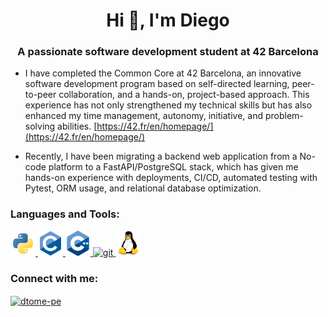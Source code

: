 <h1 align="center">Hi 👋, I'm Diego</h1>
<h3 align="center">A passionate software development student at 42 Barcelona</h3>

- I have completed the Common Core at 42 Barcelona, an innovative software development program based on self-directed learning, peer-to-peer collaboration, and a hands-on, project-based approach. This experience has not only strengthened my technical skills but has also enhanced my time management, autonomy, initiative, and problem-solving abilities.  [https://42.fr/en/homepage/](https://42.fr/en/homepage/)

- Recently, I have been migrating a backend web application from a No-code platform to a FastAPI/PostgreSQL stack, which has given me hands-on experience with deployments, CI/CD, automated testing with Pytest, ORM usage, and relational database optimization.

<h3 align="left">Languages and Tools:</h3>
<p align="left"> <a href="https://www.python.org" target="_blank" rel="noreferrer"> <img src="https://raw.githubusercontent.com/devicons/devicon/master/icons/python/python-original.svg" alt="python" width="40" height="40"/> </a> <a href="https://www.cprogramming.com/" target="_blank" rel="noreferrer"> <img src="https://raw.githubusercontent.com/devicons/devicon/master/icons/c/c-original.svg" alt="c" width="40" height="40"/> </a> <a href="https://www.w3schools.com/cpp/" target="_blank" rel="noreferrer"> <img src="https://raw.githubusercontent.com/devicons/devicon/master/icons/cplusplus/cplusplus-original.svg" alt="cplusplus" width="40" height="40"/> </a> <a href="https://git-scm.com/" target="_blank" rel="noreferrer"> <img src="https://www.vectorlogo.zone/logos/git-scm/git-scm-icon.svg" alt="git" width="40" height="40"/> </a> <a href="https://www.linux.org/" target="_blank" rel="noreferrer"> <img src="https://raw.githubusercontent.com/devicons/devicon/master/icons/linux/linux-original.svg" alt="linux" width="40" height="40"/> </a> </p>

<h3 align="left">Connect with me:</h3>
<p align="left">
<a href="https://linkedin.com/in/dtome-pe" target="blank"><img align="center" src="https://raw.githubusercontent.com/rahuldkjain/github-profile-readme-generator/master/src/images/icons/Social/linked-in-alt.svg" alt="dtome-pe" height="30" width="40" /></a>
</p>
